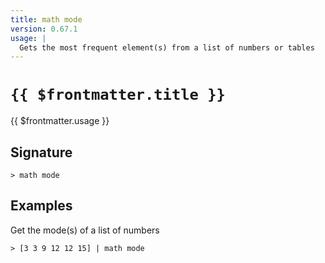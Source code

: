 ```yaml
---
title: math mode
version: 0.67.1
usage: |
  Gets the most frequent element(s) from a list of numbers or tables
---
```


# <code>{{ $frontmatter.title }}</code>

<div style='white-space: pre-wrap;'>{{ $frontmatter.usage }}</div>

## Signature

```> math mode ```

## Examples

Get the mode(s) of a list of numbers
```shell
> [3 3 9 12 12 15] | math mode
```
